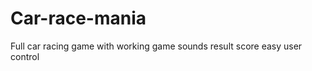 # Car-race-mania
Full car racing game with working game sounds 
result 
score 
easy user control
  
